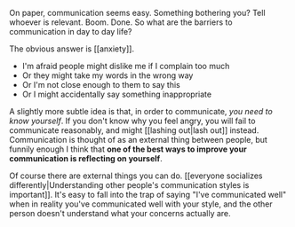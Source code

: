 On paper, communication seems easy. Something bothering you? Tell whoever is relevant. Boom. Done. So what are the barriers to communication in day to day life?

The obvious answer is [[anxiety]].

 - I'm afraid people might dislike me if I complain too much
 - Or they might take my words in the wrong way
 - Or I'm not close enough to them to say this
 - Or I might accidentally say something inappropriate

A slightly more subtle idea is that, in order to communicate, *you need to know yourself*. If you don't know why you feel angry, you will fail to communicate reasonably, and might [[lashing out|lash out]] instead. Communication is thought of as an external thing between people, but funnily enough I think that **one of the best ways to improve your communication is reflecting on yourself**.

Of course there are external things you can do. [[everyone socializes differently|Understanding other people's communication styles is important]]. It's easy to fall into the trap of saying "I've communicated well" when in reality you've communicated well with your style, and the other person doesn't understand what your concerns actually are.
